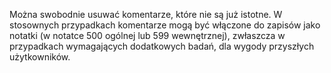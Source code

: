 Można swobodnie usuwać komentarze, które nie są już istotne. W stosownych przypadkach komentarze mogą być włączone do zapisów jako notatki (w notatce 500 ogólnej lub 599 wewnętrznej), zwłaszcza w przypadkach wymagających dodatkowych badań, dla wygody przyszłych użytkowników.